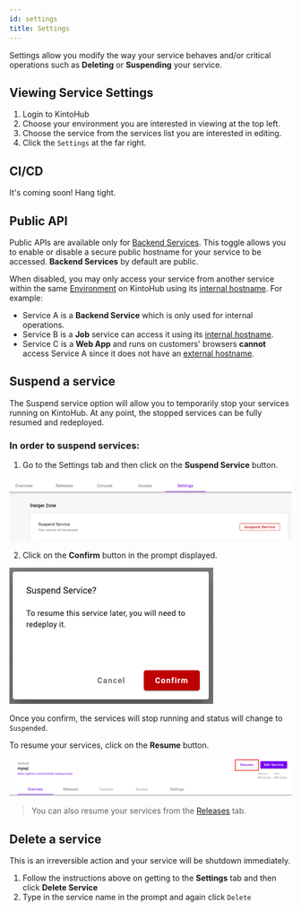 ```yaml
---
id: settings
title: Settings
---
```


Settings allow you modify the way your service behaves and/or critical operations such as **Deleting** or **Suspending** your service.

## Viewing Service Settings

1. Login to KintoHub
2. Choose your environment you are interested in viewing at the top left.
3. Choose the service from the services list you are interested in editing.
4. Click the `Settings` at the far right.

## CI/CD

It's coming soon! Hang tight.

## Public API

Public APIs are available only for [Backend Services](../service-types/types-backend-api.md).
This toggle allows you to enable or disable a secure public hostname for your service to be accessed.
**Backend Services** by default are public.

When disabled, you may only access your service from another service within the same [Environment](anatomy-environment.md) on KintoHub using its [internal hostname](anatomy-access.md#how-it-works).
For example:

* Service A is a **Backend Service** which is only used for internal operations.
* Service B is a **Job** service can access it using its [internal hostname](anatomy-access.md#how-it-works).
* Service C is a **Web App** and runs on customers' browsers **cannot** access Service A since it does not have an [external hostname](anatomy-access.md#how-it-works).

## Suspend a service

The Suspend service option will allow you to temporarily stop your services running on KintoHub. At any point, the stopped services can be fully resumed and redeployed.

### In order to suspend services:
1. Go to the Settings tab and then click on the **Suspend Service** button.

![Suspend Service](/img/anatomy/suspend-service.png)

2. Click on the **Confirm** button in the prompt displayed.

![Confirm suspend](/img/anatomy/confirm-suspend-service.png)

Once you confirm, the services will stop running and status will change to `Suspended`.

 To resume your services, click on the **Resume** button. 

![Resume](/img/anatomy/resume.png)

>You can also resume your services from the [Releases](anatomy-releases.md#resume-a-release) tab.

## Delete a service

This is an irreversible action and your service will be shutdown immediately.

1. Follow the instructions above on getting to the **Settings** tab and then click **Delete Service**
2. Type in the service name in the prompt and again click `Delete`
